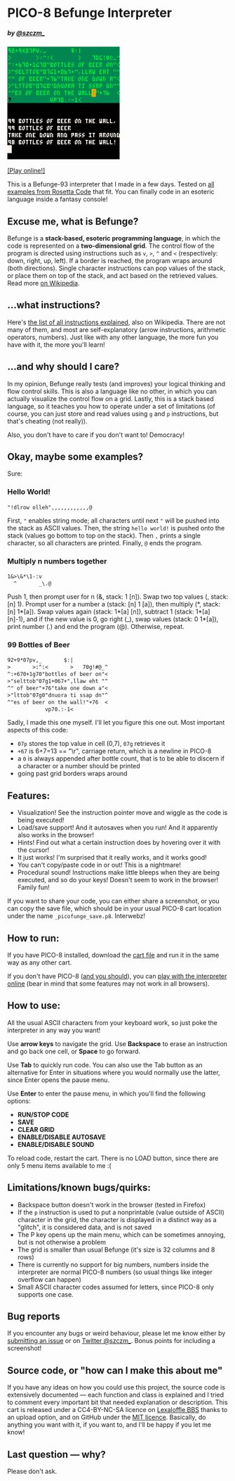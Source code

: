 # PICO-8 Befunge Interpreter
##### by [@szczm_](https://twitter.com/szczm_)

![Header GIF representing the interpreter in action](https://github.com/szczm/pico8-befunge-interpreter/blob/master/befunge.p8_0.gif)

[\[Play online!\]](https://www.lexaloffle.com/bbs/?tid=34176)

This is a Befunge-93 interpreter that I made in a few days. Tested on [all examples from Rosetta Code](https://rosettacode.org/wiki/Category:Befunge) that fit. You can finally code in an esoteric language inside a fantasy console!

## Excuse me, what is Befunge?
Befunge is a **stack-based, esoteric programming language**, in which the code is represented on a **two-dimensional grid**. The control flow of the program is directed using instructions such as `v`, `>`, `^` and `<` (respectively: down, right, up, left). If a border is reached, the program wraps around (both directions). Single character instructions can pop values of the stack, or place them on top of the stack, and act based on the retrieved values. Read more [on Wikipedia](http://wikipedia.org/wiki/Befunge).

## …what instructions?

Here's [the list of all instructions explained](https://en.wikipedia.org/wiki/Befunge#Befunge-93_instruction_list), also on Wikipedia. There are not many of them, and most are self-explanatory (arrow instructions, arithmetic operators, numbers). Just like with any other language, the more fun you have with it, the more you'll learn!

## …and why should I care?
In my opinion, Befunge really tests (and improves) your logical thinking and flow control skills. This is also a language like no other, in which you can actually visualize the control flow on a grid. Lastly, this is a stack based language, so it teaches you how to operate under a set of limitations (of course, you can just store and read values using `g` and `p` instructions, but that's cheating (not really)).

Also, you don't have to care if you don't want to! Democracy!

## Okay, maybe some examples?

Sure:

### Hello World!
```
"!dlrow olleh",,,,,,,,,,,,@
```
First, `"` enables string mode; all characters until next `"` will be pushed into the stack as ASCII values. Then, the string `hello world!` is pushed onto the stack (values go bottom to top on the stack). Then `,` prints a single character, so all characters are printed. Finally, `@` ends the program.

### Multiply n numbers together
```
1&>\&*\1-:v
  ^       _\.@
```
Push 1, then prompt user for n (&, stack: 1 [n]). Swap two top values (\, stack: [n] 1). Prompt user for a number a (stack: [n] 1 [a]), then multiply (\*, stack: [n] 1\*[a]). Swap values again (stack: 1\*[a] [n]), subtract 1 (stack: 1\*[a] [n]-1), and if the new value is 0, go right (_), swap values (stack: 0 1\*[a]), print number (.) and end the program (@). Otherwise, repeat.

### 99 Bottles of Beer
```
92+9*07pv,_       $:|
>       >:^:<       >   70g!#@_^
^:+670+1g70"bottles of beer on"<
>"selttob"07g1+067+",llaw eht "^
^" of beer"+76"take one down a"<
>"lttob"07g0"dnuora ti ssap dn"^
^"es of beer on the wall!"+76  <
            vp70.:-1<
```
Sadly, I made this one myself. I'll let you figure this one out. Most important aspects of this code:
- `07p` stores the top value in cell (0,7), `07g` retrieves it
- `+67` is 6+7=13 == "\r", carriage return, which is a newline in PICO-8
- a `0` is always appended after bottle count, that is to be able to discern if a character or a number should be printed
- going past grid borders wraps around

## Features:
- Visualization! See the instruction pointer move and wiggle as the code is being executed!
- Load/save support! And it autosaves when you run! And it apparently also works in the browser!
- Hints! Find out what a certain instruction does by hovering over it with the cursor!
- It just works! I'm surprised that it really works, and it works good!
- You can't copy/paste code in or out! This is a nightmare!
- Procedural sound! Instructions make little bleeps when they are being executed, and so do your keys! Doesn't seem to work in the browser! Family fun!

If you want to share your code, you can either share a screenshot, or you can copy the save file, which should be in your usual PICO-8 cart location under the name `_picofunge_save.p8`. Interwebz!

## How to run:
If you have PICO-8 installed, download the [cart file](befunge.p8.png) and run it in the same way as any other cart.

If you don't have PICO-8 ([and you should](https://www.lexaloffle.com/pico-8.php)), you can [play with the interpreter online](https://www.lexaloffle.com/bbs/?tid=34176) (bear in mind that some features may not work in all browsers).

## How to use:
All the usual ASCII characters from your keyboard work, so just poke the interpreter in any way you want! 

Use **arrow keys** to navigate the grid. Use **Backspace** to erase an instruction and go back one cell, or **Space** to go forward.

Use **Tab** to quickly run code. You can also use the Tab button as an alternative for Enter in situations where you would normally use the latter, since Enter opens the pause menu.

Use **Enter** to enter the pause menu, in which you'll find the following options:
- **RUN/STOP CODE**
- **SAVE**
- **CLEAR GRID**
- **ENABLE/DISABLE AUTOSAVE**
- **ENABLE/DISABLE SOUND**

To reload code, restart the cart. There is no LOAD button, since there are only 5 menu items available to me :(

## Limitations/known bugs/quirks:
- Backspace button doesn't work in the browser (tested in Firefox)
- If the `p` instruction is used to put a nonprintable (value outside of ASCII) character in the grid, the character is displayed in a distinct way as a "glitch", it is considered data, and is not saved
- The P key opens up the main menu, which can be sometimes annoying, but is not otherwise a problem
- The grid is smaller than usual Befunge (it's size is 32 columns and 8 rows)
- There is currently no support for big numbers, numbers inside the interpreter are normal PICO-8 numbers (so usual things like integer overflow can happen)
- Small ASCII character codes assumed for letters, since PICO-8 only supports one case.

## Bug reports
If you encounter any bugs or weird behaviour, please let me know either by [submitting an issue](https://github.com/szczm/pico8-befunge-interpreter/issues/new) or on [Twitter @szczm_](https://twitter.com/szczm_). Bonus points for including a screenshot!

## Source code, or "how can I make this about me"
If you have any ideas on how you could use this project, the source code is extensively documented — each function and class is explained and I tried to comment every important bit that needed explanation or description. This cart is released under a CC4-BY-NC-SA licence on [Lexaloffle BBS](https://www.lexaloffle.com/bbs/?tid=34176) thanks to an upload option, and on GitHub under the [MIT licence](LICENSE). Basically, do anything you want with it, if you want to, and I'll be happy if you let me know!

## Last question — why?
Please don't ask.
